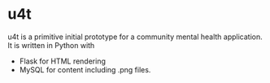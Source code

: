 # u4t
u4t is a primitive initial prototype for a community mental health application.  It is written in Python with  
*  Flask for HTML rendering 
*  MySQL for content including .png files.
